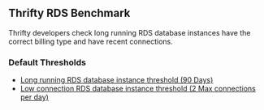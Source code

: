 ## Thrifty RDS Benchmark

Thrifty developers check long running RDS database instances have the correct billing type and have recent connections.

### Default Thresholds

- [Long running RDS database instance threshold (90 Days)](https://hub.steampipe.io/mods/turbot/alicloud_thrifty/controls/control.rds_db_instance_long_running)
- [Low connection RDS database instance threshold (2 Max connections per day)](https://hub.steampipe.io/mods/turbot/alicloud_thrifty/controls/control.rds_db_instance_low_connection_count)
